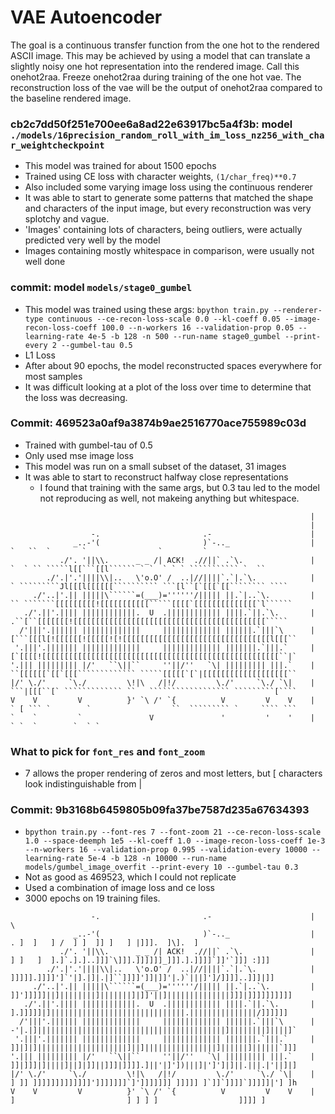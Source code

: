 # VAE Autoencoder

The goal is a continuous transfer function from the one hot to the rendered ASCII image. This may be achieved by using a model that can translate a slightly noisy one hot representation into the rendered image. Call this onehot2raa. Freeze onehot2raa during training of the one hot vae. The reconstruction loss of the vae will be the output of onehot2raa compared to the baseline rendered image.


### cb2c7dd50f251e700ee6a8ad22e63917bc5a4f3b: model `./models/16precision_random_roll_with_im_loss_nz256_with_char_weightcheckpoint`

* This model was trained for about 1500 epochs
* Trained using CE loss with character weights, `(1/char_freq)**0.7`
* Also included some varying image loss using the continuous renderer
* It was able to start to generate some patterns that matched the shape and characters of the input image, but every reconstruction was very splotchy and vague.
* 'Images' containing lots of characters, being outliers, were actually predicted very well by the model
* Images containing mostly whitespace in comparison, were usually not well done


### commit: model `models/stage0_gumbel`

* This model was trained using these args: `bpython train.py --renderer-type continuous --ce-recon-loss-scale 0.0 --kl-coeff 0.05 --image-recon-loss-coeff 100.0 --n-workers 16 --validation-prop 0.05 --learning-rate 4e-5 -b 128 -n 500 --run-name stage0_gumbel --print-every 2 --gumbel-tau 0.5`
* L1 Loss
* After about 90 epochs, the model reconstructed spaces everywhere for most samples
* It was difficult looking at a plot of the loss over time to determine that the loss was decreasing.

### Commit: 469523a0af9a3874b9ae2516770ace755989c03d

* Trained with gumbel-tau of 0.5
* Only used mse image loss
* This model was run on a small subset of the dataset, 31 images
* It was able to start to reconstruct halfway close representations
	* I found that training with the same args, but 0.3 tau led to the model not reproducing as well, not makeing anything but whitespace.

```
                                                                   |
                                                                   |
                  -.                       .-                      |
              _..-'(                       )`-.._                  |              `   ``  `       `                `         `
           ./'. '||\\.      _ _ /| ACK!  .//||` .`\.               |    `  ` `` `````l[[```[[l`````` ` `  ` ` ` ``````````` `  ``
        ./'.|'.'||||\\|..   \'o.O' /  ..|//||||`.`|.`\.            |    ` `````````Jl[[[l[[[[[[`````````` ```[l``[`[[[`[[```````` ````
     ./'..|'.|| |||||\``````=(___)=''''''/||||| ||.`|..`\.         |   `` ```````[[[[[[[[[![[[[[[[[[[[`````[[[[`[[[[[[[[[[[[[[`l``````
   ./'.||'.|||| ||||||||||||.  U  .|||||||||||| ||||.`||.`\.       |    .``[``[[[[[[[![[[[[[[[[[[[[[[[[[[[[[[[[[[[[[[[[[[[[[[[[[[`````
  /'|||'.|||||| |||||||||||||     ||||||||||||| ||||||.`|||`\      |   [```[[[l[![[[[[[![[[[[![![[[[[[[[[[[[[[[[[[[[[[[[[[[[[[[[[l[[[``
 '.|||'.||||||| |||||||||||||     ||||||||||||| |||||||.`|||.`     |   [`[[[[![[[[[[[[[[[[[[[[[[[[[[[[[[[[[[[[[[[[[[[[[[[[[[[[[[[[[``|`
'.||| ||||||||| |/'   ``\||``     ''||/''   `\| ||||||||| |||.`    |   ``[[[[[[`[[`[[[````````````` `````[[[[[`[`|[[[[[[[[[[[[[[[[[[[``
|/' \./'     `\./         \!|\   /|!/         \./'     `\./ `\|    |   ```|[[[``[` ````````````` ``   `````````````````` `````````[````
V    V         V          }' `\ /' `{          V         V    V    |   ` [ ``` `        `                  ``  ````````` `     ```` ```
`    `         `               V               '         '    '    |                                              ` `  `        `  ` `
```

### What to pick for `font_res` and `font_zoom`

* 7 allows the proper rendering of zeros and most letters, but [ characters look indistinguishable from |

### Commit: 9b3168b6459805b09fa37be7587d235a67634393

* `bpython train.py --font-res 7 --font-zoom 21 --ce-recon-loss-scale 1.0 --space-deemph 1e5 --kl-coeff 1.0 --image-recon-loss-coeff 1e-3 --n-workers 16 --validation-prop 0.995 --validation-every 10000 --learning-rate 5e-4 -b 128 -n 10000 --run-name models/gumbel_image_overfit --print-every 10 --gumbel-tau 0.3`
* Not as good as 469523, which I could not replicate
* Used a combination of image loss and ce loss
* 3000 epochs on 19 training files.

```
                  -.                       .-                      |                                             \
              _..-'(                       )`-.._                  |             . ]  ]   ] /  ] ]  ]] ]   ] |]]].  ]\].  ]
           ./'. '||\\.      _ _ /| ACK!  .//||` .`\.               |   ] ]   ]  ].]`.].]..]]]`\]]].]]]]]]_]]].].]]]]`]]'`]]] :]]]
        ./'.|'.'||||\\|..   \'o.O' /  ..|//||||`.`|.`\.            |     ]]]]].]]]]']`'|].|]|.|]``]]]]']]|]]'|.)`|||]']/]]]]..]]]|]]
     ./'..|'.|| |||||\``````=(___)=''''''/||||| ||.`|..`\.         |    ]]']]]]]||]||||||||]|||||||]|]]'||]||||||||||||||]]]|]]]]]]]]]]
   ./'.||'.|||| ||||||||||||.  U  .|||||||||||| ||||.`||.`\.       |    ].]]]]]|]||||||||||||||||||||||||||||||.|||||||||||||||/]]]]]]
  /'|||'.|||||| |||||||||||||     ||||||||||||| ||||||.`|||`\      |   -'|.|]||||||||||||||||||||||||||||||||||||||||||]||||||||]||||]`
 '.|||'.||||||| |||||||||||||     ||||||||||||| |||||||.`|||.`     |   ]]|]|]||||||||||||||||||||]||]||||||||||||||||]||||||]||||||`]]]
'.||| ||||||||| |/'   ``\||``     ''||/''   `\| ||||||||| |||.`    |   ]]|]]]|]||||]||]|]]||]]]|]]]].]||'|]'])|||]|']']|]||.|||.|'||]|]
|/' \./'     `\./         \!|\   /|!/         \./'     `\./ `\|    |   ] ]] ]]]]]]]]]]]]]']]]]]]]`]']]]]]]] ]]]]] ]`]]`]]]]`]]]]]|'] ]h
V    V         V          }' `\ /' `{          V         V    V    |       ]                         ] ] ] ]                  ]]]] ]
```

